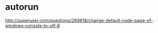 # autorun

http://superuser.com/questions/269818/change-default-code-page-of-windows-console-to-utf-8
